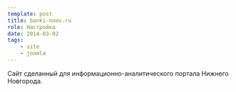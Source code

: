 ```yaml
---
template: post
title: banki-nnov.ru
role: Настройка
date: 2014-03-02
tags:
    - site
    - joomla
---
```


Сайт сделанный для информационно-аналитического портала Нижнего Новгорода.
